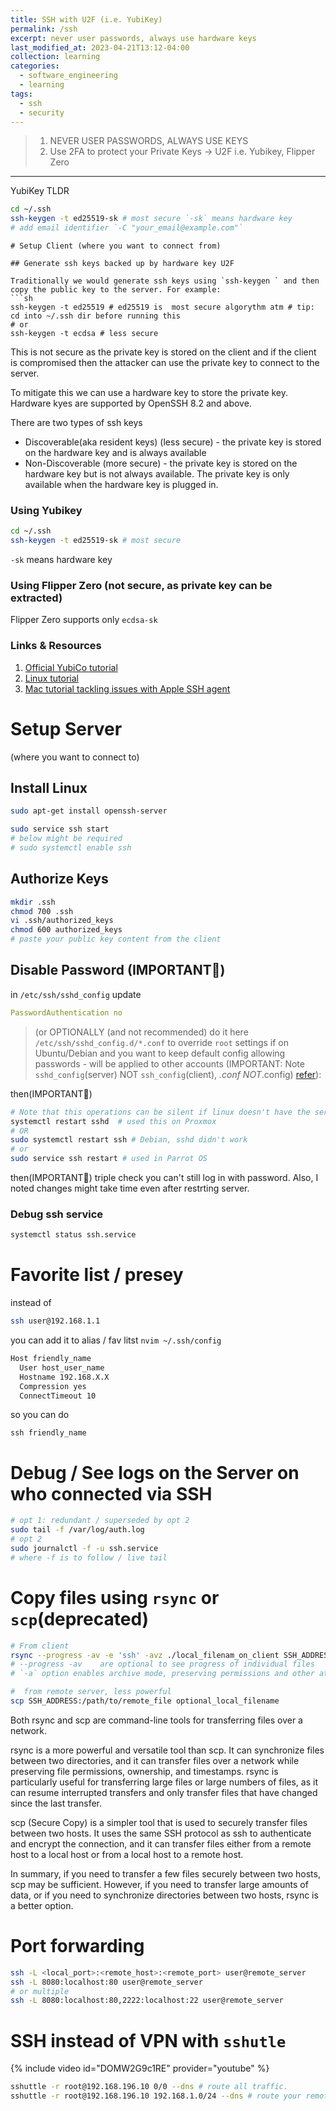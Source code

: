 ```yaml
---
title: SSH with U2F (i.e. YubiKey)
permalink: /ssh
excerpt: never user passwords, always use hardware keys
last_modified_at: 2023-04-21T13:12-04:00
collection: learning
categories:
  - software_engineering
  - learning
tags:
  - ssh
  - security
---
```



> 1. NEVER USER PASSWORDS, ALWAYS USE KEYS
> 2. Use 2FA to protect your Private Keys -> U2F i.e. Yubikey, Flipper Zero

---
YubiKey TLDR

```sh
cd ~/.ssh
ssh-keygen -t ed25519-sk # most secure `-sk` means hardware key
# add email identifier `-C "your_email@example.com"`
````
```
# Setup Client (where you want to connect from)

## Generate ssh keys backed up by hardware key U2F

Traditionally we would generate ssh keys using `ssh-keygen ` and then copy the public key to the server. For example:
```sh
ssh-keygen -t ed25519 # ed25519 is  most secure algorythm atm # tip: cd into ~/.ssh dir before running this
# or
ssh-keygen -t ecdsa # less secure
```
This is not secure as the private key is stored on the client and if the client is compromised then the attacker can use the private key to connect to the server.

To mitigate this we can use a hardware key to store the private key. Hardware kyes are supported by OpenSSH 8.2 and above.

There are two types of ssh keys 
- Discoverable(aka resident keys) (less secure) - the private key is stored on the hardware key and is always available
- Non-Discoverable (more secure) - the private key is stored on the hardware key but is not always available. The private key is only available when the hardware key is plugged in.

### Using Yubikey 

```sh
cd ~/.ssh
ssh-keygen -t ed25519-sk # most secure 
```
`-sk` means hardware key

### Using Flipper Zero (not secure, as private key can be extracted)

Flipper Zero supports only `ecdsa-sk`
### Links & Resources

1. [Official YubiCo tutorial](https://developers.yubico.com/SSH/Securing_SSH_with_FIDO2.html)
1. [Linux tutorial](https://forums.lawrencesystems.com/t/ssh-with-yubikey-fido-u2f-authentication/13024)
1. [Mac tutorial tackling issues with Apple SSH agent](https://aditsachde.com/posts/yubikey-ssh/)

# Setup Server

(where you want to connect to)
## Install Linux

```bash
sudo apt-get install openssh-server
```

```bash
sudo service ssh start
# below might be required
# sudo systemctl enable ssh
```

## Authorize Keys

```bash
mkdir .ssh
chmod 700 .ssh
vi .ssh/authorized_keys
chmod 600 authorized_keys
# paste your public key content from the client
```

## Disable Password (IMPORTANT🚨)


in `/etc/ssh/sshd_config` update

```yaml
PasswordAuthentication no
```

> (or OPTIONALLY (and not recommended) do it here `/etc/ssh/sshd_config.d/*.conf` to override `root` settings if on Ubuntu/Debian and you want to keep default config allowing passwords - will be applied to other accounts
(IMPORTANT: Note `sshd_config`(server) NOT `ssh_config`(client), *.conf NOT*.config)
[refer](https://unix.stackexchange.com/questions/727492/passwordauthentication-no-but-i-can-still-login-by-password)):

then(IMPORTANT🚨)
```bash
# Note that this operations can be silent if linux doesn't have the service installed
systemctl restart sshd  # used this on Proxmox
# OR
sudo systemctl restart ssh # Debian, sshd didn't work
# or
sudo service ssh restart # used in Parrot OS
```
then(IMPORTANT🚨)
triple check you can't still log in with password. Also, I noted changes might take time even after restrting server.

### Debug ssh service

```sh
systemctl status ssh.service
```

# Favorite list / presey

instead of

```sh
ssh user@192.168.1.1
```

you can add it to alias / fav litst
`nvim ~/.ssh/config`

```sh
Host friendly_name
  User host_user_name
  Hostname 192.168.X.X
  Compression yes
  ConnectTimeout 10
```
so you can do 
```
ssh friendly_name
```
# Debug / See logs on the Server on who connected via SSH

```bash
# opt 1: redundant / superseded by opt 2
sudo tail -f /var/log/auth.log
# opt 2
sudo journalctl -f -u ssh.service
# where -f is to follow / live tail
```

# Copy files using `rsync` or `scp`(deprecated)

```sh
# From client
rsync --progress -av -e 'ssh' -avz ./local_filenam_on_client SSH_ADDRESS:/path/to/remote_destination
# --progress -av    are optional to see progress of individual files
# `-a` option enables archive mode, preserving permissions and other attributes

#  from remote server, less powerful
scp SSH_ADDRESS:/path/to/remote_file optional_local_filename
```
Both rsync and scp are command-line tools for transferring files over a network.

rsync is a more powerful and versatile tool than scp. It can synchronize files between two directories, and it can transfer files over a network while preserving file permissions, ownership, and timestamps. rsync is particularly useful for transferring large files or large numbers of files, as it can resume interrupted transfers and only transfer files that have changed since the last transfer.

scp (Secure Copy) is a simpler tool that is used to securely transfer files between two hosts. It uses the same SSH protocol as ssh to authenticate and encrypt the connection, and it can transfer files either from a remote host to a local host or from a local host to a remote host.

In summary, if you need to transfer a few files securely between two hosts, scp may be sufficient. However, if you need to transfer large amounts of data, or if you need to synchronize directories between two hosts, rsync is a better option.

# Port forwarding

```sh
ssh -L <local_port>:<remote_host>:<remote_port> user@remote_server
ssh -L 8080:localhost:80 user@remote_server
# or multiple
ssh -L 8080:localhost:80,2222:localhost:22 user@remote_server
```

# SSH instead of VPN with `sshutle`

{% include video id="DOMW2G9c1RE" provider="youtube" %}

```sh
sshuttle -r root@192.168.196.10 0/0 --dns # route all traffic. 
sshuttle -r root@192.168.196.10 192.168.1.0/24 --dns # route your remote local traffic
```